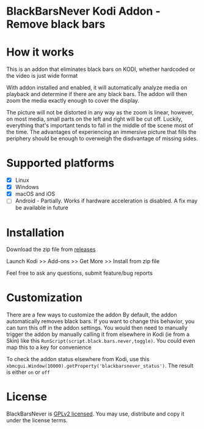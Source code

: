 # BlackBarsNever Kodi Addon - Remove black bars
# How it works
This is an addon that eliminates black bars on KODI, whether hardcoded or the video is just wide format

With addon installed and enabled, it will automatically analyze media on playback and determine 
if there are any black bars. The addon will then zoom the media exactly enough to cover the display.

The picture will not be distorted in any way as the zoom is linear,
however, on most media, small parts on the left and right will be cut off. Luckily, everything that's 
important tends to fall in the middle of tbe scene most of the time. The advantages of experiencing an 
immersive picture that fills the periphery should be enough to overweigh the disdvantage of missing sides.

# Supported platforms                          
- [x] Linux
- [x] Windows
- [x] macOS and iOS
- [ ] Android - Partially. Works if hardware acceleration is disabled. A fix may be available in future

# Installation
Download the zip file from [releases](https://github.com/osumoclement/script.black.bars.never/releases)

Launch Kodi >> Add-ons >> Get More >> Install from zip file

Feel free to ask any questions, submit feature/bug reports

# Customization
There are a few ways to customize the addon
By default, the addon automatically removes black bars. If you want to change this behavior, you can turn this off in the addon settings. You would then need to manually trigger the addon by manually calling it from elsewhere in Kodi (ie from a Skin) like this `RunScript(script.black.bars.never,toggle)`. You could even map this to a key for convenience

To check the addon status elsewhere from Kodi, use this `xbmcgui.Window(10000).getProperty('blackbarsnever_status')`. The result is either `on` or `off`

# License
BlackBarsNever is [GPLv2 licensed](https://github.com/osumoclement/script.black.bars.never/blob/main/LICENSE.txt). You may use, distribute and copy it under the license terms.
